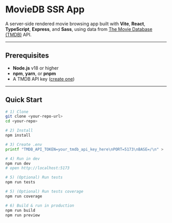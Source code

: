 # MovieDB SSR App

A server-side rendered movie browsing app built with **Vite**, **React**, **TypeScript**, **Express**, and **Sass**, using data from [The Movie Database (TMDB)](https://www.themoviedb.org/) API.

---

## Prerequisites

- **Node.js** v18 or higher
- **npm**, **yarn**, or **pnpm**
- A TMDB API key ([create one](https://www.themoviedb.org/settings/api))

---

## Quick Start

```bash
# 1) Clone
git clone <your-repo-url>
cd <your-repo>

# 2) Install
npm install

# 3) Create .env
printf "TMDB_API_TOKEN=your_tmdb_api_key_here\nPORT=5173\nBASE=/\n" > .env

# 4) Run in dev
npm run dev
# open http://localhost:5173

# 5) (Optional) Run tests
npm run tests

# 5) (Optional) Run tests coverage
npm run coverage

# 6) Build & run in production
npm run build
npm run preview
```
